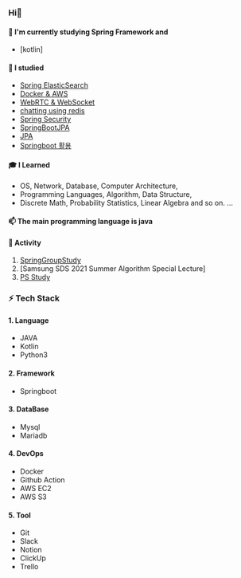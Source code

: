### Hi👋
#### 🌱 I'm currently studying Spring Framework and 
 - [kotlin]

#### 📘 I studied
 - [Spring ElasticSearch](https://github.com/hwangyoungjin/Springboot-ElasticSearch)
 - [Docker & AWS](https://github.com/hwangyoungjin/AWS-Docker)
 - [WebRTC & WebSocket](https://github.com/hwangyoungjin/WebSocket)
 - [chatting using redis](https://github.com/hwangyoungjin/chat)
 - [Spring Security](https://github.com/hwangyoungjin/SpringSecurity)
 - [SpringBootJPA](https://github.com/hwangyoungjin/SpringDataJPA)
 - [JPA](https://github.com/hwangyoungjin/springbootJPA)
 - [Springboot 활용](https://github.com/hwangyoungjin/Spring-Web-MVC) 

#### 🎓 I Learned 
 - OS, Network, Database, Computer Architecture, 
 - Programming Languages, Algorithm, Data Structure, 
 - Discrete Math, Probability Statistics, Linear Algebra and so on.  ...

#### 📫 The main programming language is java
 
#### 👯 Activity
  1. [SpringGroupStudy](https://github.com/hwangyoungjin/SpringGroupStudy)
  2. [Samsung SDS 2021 Summer Algorithm Special Lecture]
  3. [PS Study](https://github.com/PPSolving)
   
### ⚡ Tech Stack 

#### 1. Language
- JAVA
- Kotlin
- Python3
<!-- ![Stack](https://img.shields.io/badge/C-A8B9CC?style=flat-square&logo=C&logoColor=white)
![Stack](https://img.shields.io/badge/Java-007396?style=flat-square&logo=Java&logoColor=white)
![Stack](https://img.shields.io/badge/Python-3766AB?style=flat-square&logo=Python&logoColor=white)
 -->
#### 2. Framework
- Springboot
<!-- ![Framework](https://img.shields.io/badge/Bootstrap-7952B3?style=flat-square&logo=Bootstrap&logoColor=white)
![Framework](https://img.shields.io/badge/Spring-6DB33F?style=flat-square&logo=Spring&logoColor=white)
 -->
#### 3. DataBase
- Mysql
- Mariadb
<!-- ![DB](https://img.shields.io/badge/MySQL-4479A1?style=flat-square&logo=MySql&logoColor=white)
![DB](https://img.shields.io/badge/PostgreSQL-336791?style=flat-square&logo=PostgreSQL&logoColor=white)
![DB](https://img.shields.io/badge/Redis-DC382D?style=flat-square&logo=Redis&logoColor=white)
![DB](https://img.shields.io/badge/MariaDB-003545?style=flat-square&logo=MariaDB&logoColor=white)
 -->
 
#### 4. DevOps 
- Docker
- Github Action
- AWS EC2
- AWS S3

#### 5. Tool
- Git
- Slack
- Notion
- ClickUp
- Trello
<!-- ![Tool](https://img.shields.io/badge/Trello-0079BF?style=flat-square&logo=trello&logoColor=white)
![Tool](https://img.shields.io/badge/Slack-4A154B?style=flat-square&logo=slack&logoColor=white)
![Tool](https://img.shields.io/badge/GithubActions-2088FF?style=flat-square&logo=Github-actions&logoColor=white)

 -->

<!-- ![Tool](https://img.shields.io/badge/Git-F05032?style=flat-square&logo=Git&logoColor=white)
![Tool](https://img.shields.io/badge/FileZilla-BF0000?style=flat-square&logo=FileZilla&logoColor=white)
![Tool](https://img.shields.io/badge/Maven-D22128?style=flat-square&logo=Apache-maven&logoColor=white)
![Tool](https://img.shields.io/badge/Gradle-02303A?style=flat-square&logo=Gradle&logoColor=white)

![Tool](https://img.shields.io/badge/IntelliJ-000000?style=flat-square&logo=intellij-idea&logoColor=white)
![Tool](https://img.shields.io/badge/Eclipse-2C2255?style=flat-square&logo=Eclipse%20IDE&logoColor=white)
![Tool](https://img.shields.io/badge/Visual%20Studio%20Code-007ACC?style=flat-square&logo=Visual%20Studio%20Code&logoColor=white)
![Tool](https://img.shields.io/badge/Visual%20Studio-5C2D91?style=flat-square&logo=Visual%20Studio&logoColor=white)
![Tool](https://img.shields.io/badge/Docker-2496ED?style=flat-square&logo=Docker&logoColor=white)
 -->
<!-- #### 5. OS
![OS](https://img.shields.io/badge/Ubuntu-E95420?style=flat-square&logo=Ubuntu&logoColor=white)
![OS](https://img.shields.io/badge/Windows-0078D6?style=flat-square&logo=Windows&logoColor=white)

 -->
<!--
**hwangyoungjin/hwangyoungjin** is a ✨ _special_ ✨ repository because its `README.md` (this file) appears on your GitHub profile.

Here are some ideas to get you started:

- 🔭 I’m currently working on ...
- 🌱 I’m currently learning ...
- 👯 I’m looking to collaborate on ...
- 🤔 I’m looking for help with ...
- 💬 Ask me about ...
- 📫 How to reach me: ...
- 😄 Pronouns: ...
- ⚡ Fun fact: ...
-->
